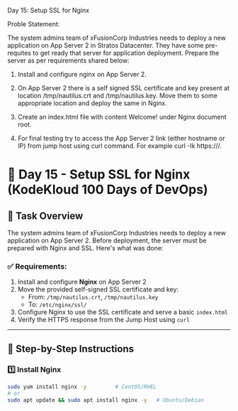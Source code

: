 Day 15: Setup SSL for Nginx

Proble Statement:

The system admins team of xFusionCorp Industries needs to deploy a new application on App Server 2 in Stratos Datacenter. They have some pre-requites to get ready that server for application deployment. Prepare the server as per requirements shared below:



1. Install and configure nginx on App Server 2.


2. On App Server 2 there is a self signed SSL certificate and key present at location /tmp/nautilus.crt and /tmp/nautilus.key. Move them to some appropriate location and deploy the same in Nginx.


3. Create an index.html file with content Welcome! under Nginx document root.


4. For final testing try to access the App Server 2 link (either hostname or IP) from jump host using curl command. For example curl -Ik https://<app-server-ip>/.


# 🚀 Day 15 - Setup SSL for Nginx (KodeKloud 100 Days of DevOps)

## 🔧 Task Overview

The system admins team of xFusionCorp Industries needs to deploy a new application on App Server 2. Before deployment, the server must be prepared with Nginx and SSL. Here's what was done:

### ✅ Requirements:

1. Install and configure **Nginx** on App Server 2
2. Move the provided self-signed SSL certificate and key:
   - From: `/tmp/nautilus.crt`, `/tmp/nautilus.key`
   - To: `/etc/nginx/ssl/`
3. Configure Nginx to use the SSL certificate and serve a basic `index.html`
4. Verify the HTTPS response from the Jump Host using `curl`

---

## 🧰 Step-by-Step Instructions

### 1️⃣ Install Nginx

```bash
sudo yum install nginx -y         # CentOS/RHEL
# or
sudo apt update && sudo apt install nginx -y   # Ubuntu/Debian
